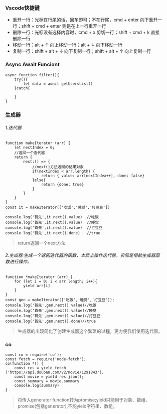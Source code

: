 ### Vscode快捷键
- 重开一行：光标在行尾的话，回车即可；不在行尾，cmd + enter 向下重开一行；shift + cmd + enter 则是在上一行重开一行
- 删除一行：光标没有选择内容时，cmd + x 剪切一行；shift + cmd + k 直接删除一行
- 移动一行：alt + ↑ 向上移动一行；alt + ↓ 向下移动一行
- 复制一行：shift + alt + ↓ 向下复制一行；shift + alt + ↑ 向上复制一行
### Async Await Funciont 
```
async function filter(){
    try(){
        let data = await getUsersList()
    }catch{
            
    }
}
```

### 生成器

###### 1.迭代器
```
function makeIterator (arr) {
    let nextIndex = 0;
    //返回一个迭代器
    return {
        next:() => {
            //next()方法返回的结果对象
            if(nextIndex < arr.length) {
                return { value: arr[nextIndex++], done: false}
            }else{
                return {done: true}
            }
        }
    }
}
const it = makeIterator(['吃饭','睡觉','打豆豆'])

console.log('首先',it.next().value)  //吃饭
console.log('首先',it.next().value)  //睡觉
console.log('首先',it.next().value)  //打豆豆
console.log('首先',it.next().done)   //true
```
> return返回一个next方法

######  2.生成器:生成一个返回迭代器的函数，本质上操作迭代器，实际是借助生成器函数进行操作。
```
function *makeIterator (arr) {
    for (let i = 0; i < arr.length; i++){
        yield arr[i] 
    }
}
const gen = makeIterator(['吃饭','睡觉','打豆豆']);
console.log('首先',gen.next().value)//吃饭
console.log('首先',gen.next().value)//睡觉
console.log('首先',gen.next().value)//打豆豆
console.log('首先',gen.next().done)//true
```
> 生成器的出现简化了创建生成器这个繁琐的过程，更方便我们使用迭代器。

### co

```
const co = require('co');
const fetch = require('node-fetch');
co(function *() {
    const res = yield fetch ('https://api.douban.com/v2/movie/1291843');
    const movie = yield res.json();
    const summary = movie.summary
    console.log(summary)
}
```
> 将传入generator function转为promise;yield只能用于对象、数组、promise(包括generator),不能yield字符串、数组。